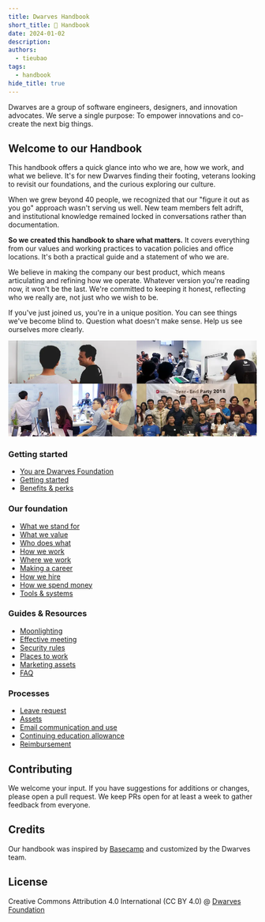 ```yaml
---
title: Dwarves Handbook
short_title: 📔 Handbook
date: 2024-01-02
description: 
authors:
  - tieubao
tags:
  - handbook
hide_title: true
---
```


Dwarves are a group of software engineers, designers, and innovation advocates. We serve a single purpose: To empower innovations and co-create the next big things.

## Welcome to our Handbook

This handbook offers a quick glance into who we are, how we work, and what we believe. It's for new Dwarves finding their footing, veterans looking to revisit our foundations, and the curious exploring our culture.

When we grew beyond 40 people, we recognized that our "figure it out as you go" approach wasn't serving us well. New team members felt adrift, and institutional knowledge remained locked in conversations rather than documentation.

**So we created this handbook to share what matters.** It covers everything from our values and working practices to vacation policies and office locations. It's both a practical guide and a statement of who we are.

We believe in making the company our best product, which means articulating and refining how we operate. Whatever version you're reading now, it won't be the last. We're committed to keeping it honest, reflecting who we really are, not just who we wish to be.

If you've just joined us, you're in a unique position. You can see things we've become blind to. Question what doesn't make sense. Help us see ourselves more clearly.

![Dwarves team](assets/team-photo.webp)

### Getting started

* [You are Dwarves Foundation](dwarves-foundation-is-you.md)
* [Getting started](getting-started.md)
* [Benefits & perks](benefits-and-perks.md)

### Our foundation

* [What we stand for](what-we-stand-for.md)
* [What we value](what-we-value.md)
* [Who does what](who-does-what.md)
* [How we work](how-we-work.md)
* [Where we work](where-we-work.md)
* [Making a career](making-a-career.md)
* [How we hire](how-we-hire.md)
* [How we spend money](how-we-spend-money.md)
* [Tools & systems](tools-and-systems.md)

### Guides & Resources

* [Moonlighting](moonlighting.md)
* [Effective meeting](guides/effective-meeting.md)
* [Security rules](security-rules.md)
* [Places to work](places-to-work.md)
* [Marketing assets]()
* [FAQ](faq.md)

### Processes

* [Leave request](guides/leave-request.md)
* [Assets]()
* [Email communication and use]()
* [Continuing education allowance](guides/continuing-education-allowance.md)
* [Reimbursement](guides/reimbursement.md)

## Contributing

We welcome your input. If you have suggestions for additions or changes, please open a pull request. We keep PRs open for at least a week to gather feedback from everyone.

## Credits

Our handbook was inspired by [Basecamp](https://github.com/basecamp/handbook) and customized by the Dwarves team.

## License

Creative Commons Attribution 4.0 International (CC BY 4.0)
@ [Dwarves Foundation](https://d.foundation)
